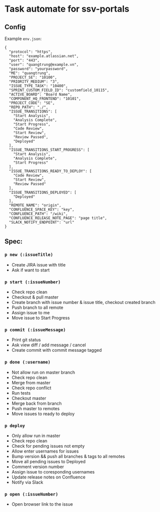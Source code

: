 # Task automate for ssv-portals

## Config

Example `env.json`:

    {
      "protocol": "https",
      "host": "example.atlassian.net",
      "port": "443",
      "user": "quangtrung@example.vn",
      "password": "yourpassword",
      "ME": "quangtrung",
      "PROJECT_SE": "10100",
      "PRIORITY_MEDIUM": "3",
      "ISSUE_TYPE_TASK": "10400",
      "SPRINT_CUSTOM_FIELD_ID": "customfield_10115",
      "ACTIVE_BOARD": "Board Name",
      "COMPONENT_HQ_FRONTEND": "10101",
      "PROJECT_CODE": "SE",
      "REPO_PATH": "./",
      "ISSUE_TRANSITIONS": [
        "Start Analysis",
        "Analysis Complete",
        "Start Progress",
        "Code Review",
        "Start Review",
        "Review Passed",
        "Deployed"
      ],
      "ISSUE_TRANSITIONS_START_PROGRESS": [
        "Start Analysis",
        "Analysis Complete",
        "Start Progress"
      ],
      "ISSUE_TRANSITIONS_READY_TO_DEPLOY": [
        "Code Review",
        "Start Review",
        "Review Passed"
      ],
      "ISSUE_TRANSITIONS_DEPLOYED": [
        "Deployed"
      ],
      "REMOTE_NAME": "origin",
      "CONFLUENCE_SPACE_KEY": "key",
      "CONFLUENCE_PATH": "/wiki",
      "CONFLUENCE_RELEASE_NOTE_PAGE": "page title",
      "SLACK_NOTIFY_ENDPOINT": "url"
    }

## Spec:

### `p new (:issueTitle)`

  - Create JIRA issue with title
  - Ask if want to start

### `p start (:issueNumber)`

  - Check repo clean
  - Checkout & pull master
  - Create branch with issue number & issue title, checkout created branch
  - Push branch to all remote
  - Assign issue to me
  - Move issue to Start Progress

### `p commit (:issueMessage)`

  - Print git status
  - Ask view diff / add message / cancel
  - Create commit with commit message tagged

### `p done (:username)`

  - Not allow run on master branch
  - Check repo clean
  - Merge from master
  - Check repo conflict
  - Run tests
  - Checkout master
  - Merge back from branch
  - Push master to remotes
  - Move issues to ready to deploy

### `p deploy`
  - Only allow run in master
  - Check repo clean
  - Check for pending issues not empty
  - Allow enter usernames for issues
  - Bump version && push all branches & tags to all remotes
  - Move all pending issues to Deployed
  - Comment version number
  - Assign issue to coresponding usernames
  - Update release notes on Confluence
  - Notify via Slack

### `p open (:issueNumber)`

  - Open browser link to the issue
